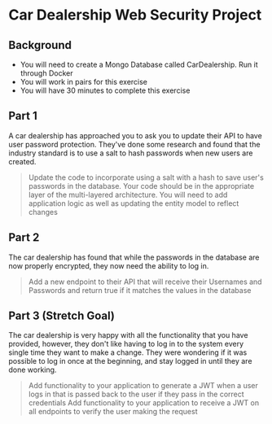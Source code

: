 # Car Dealership Web Security Project

## Background
* You will need to create a Mongo Database called CarDealership. Run it through Docker
* You will work in pairs for this exercise
* You will have 30 minutes to complete this exercise

## Part 1
A car dealership has approached you to ask you to update their API to have user password protection.
They've done some research and found that the industry standard is to use a salt to hash passwords when new users are created.
>Update the code to incorporate using a salt with a hash to save user's passwords in the database.
>Your code should be in the appropriate layer of the multi-layered architecture.
>You will need to add application logic as well as updating the entity model to reflect changes

## Part 2
The car dealership has found that while the passwords in the database are now properly encrypted, they now need the ability to log in.
>Add a new endpoint to their API that will receive their Usernames and Passwords and return true if it matches the values in the database

## Part 3 (Stretch Goal)
The car dealership is very happy with all the functionality that you have provided, however, they don't like having to log in to the system every single time they want to make a change.
They were wondering if it was possible to log in once at the beginning, and stay logged in until they are done working.
>Add functionality to your application to generate a JWT when a user logs in that is passed back to the user if they pass in the correct credentials
>Add functionality to your application to receive a JWT on all endpoints to verify the user making the request